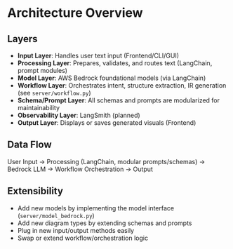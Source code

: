

# Architecture Overview

## Layers
- **Input Layer**: Handles user text input (Frontend/CLI/GUI)
- **Processing Layer**: Prepares, validates, and routes text (LangChain, prompt modules)
- **Model Layer**: AWS Bedrock foundational models (via LangChain)
- **Workflow Layer**: Orchestrates intent, structure extraction, IR generation (see `server/workflow.py`)
- **Schema/Prompt Layer**: All schemas and prompts are modularized for maintainability
- **Observability Layer**: LangSmith (planned)
- **Output Layer**: Displays or saves generated visuals (Frontend)

## Data Flow
User Input → Processing (LangChain, modular prompts/schemas) → Bedrock LLM → Workflow Orchestration → Output

## Extensibility
- Add new models by implementing the model interface (`server/model_bedrock.py`)
- Add new diagram types by extending schemas and prompts
- Plug in new input/output methods easily
- Swap or extend workflow/orchestration logic
